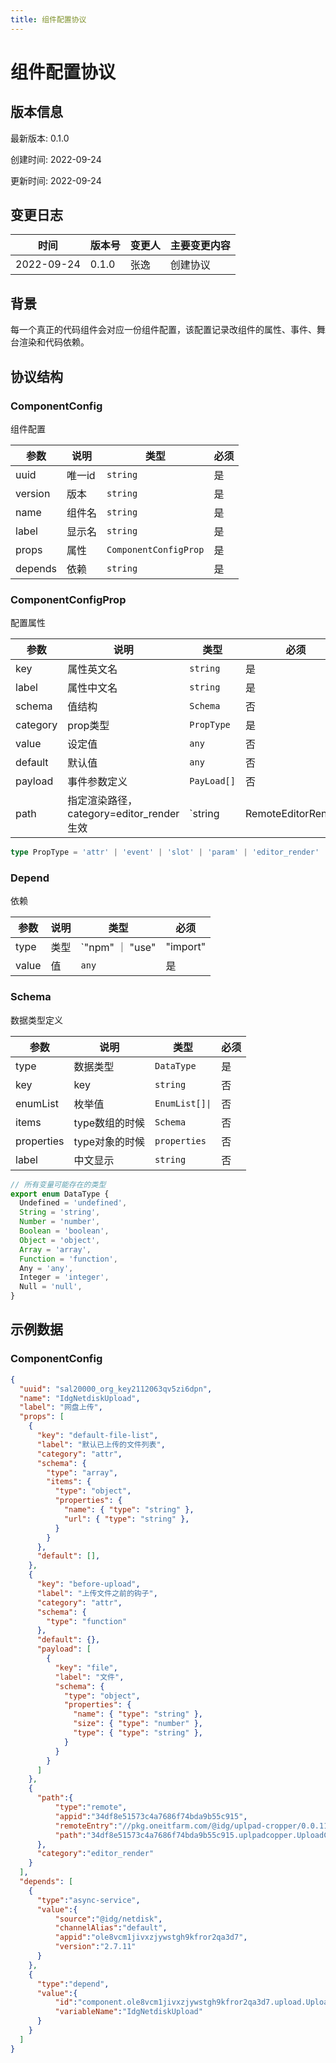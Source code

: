 ```yaml
---
title: 组件配置协议
---
```


# 组件配置协议

## 版本信息

最新版本: 0.1.0

创建时间: 2022-09-24

更新时间: 2022-09-24

## 变更日志

| 时间 | 版本号 | 变更人 |  主要变更内容
| --- | ---- | --- | --- |
| 2022-09-24 | 0.1.0  |  张逸 | 创建协议

## 背景

每一个真正的代码组件会对应一份组件配置，该配置记录改组件的属性、事件、舞台渲染和代码依赖。

## 协议结构



### ComponentConfig
组件配置

|参数|说明|类型|必须|
|--|--|--|--|
|uuid| 唯一id|`string`|是|
|version| 版本|`string`|是|
|name| 组件名|`string`|是|
|label| 显示名|`string`|是|
|props| 属性|`ComponentConfigProp`|是|
|depends| 依赖|`string`|是|

### ComponentConfigProp

配置属性

|参数|说明|类型|必须|
|--|--|--|--|
|key| 属性英文名|`string`|是|
|label| 属性中文名|`string`|是|
|schema| 值结构|`Schema`|否|
|category| prop类型|`PropType`|是|
|value| 设定值|`any`|否|
|default|默认值|`any`|否|
|payload| 事件参数定义|`PayLoad[]`|否|
|path| 指定渲染路径，category=editor_render生效 |`string|RemoteEditorRender`|否|


``` typescript
type PropType = 'attr' | 'event' | 'slot' | 'param' | 'editor_render' | 'cdn';
```

### Depend
依赖

|参数|说明|类型|必须|
|--|--|--|--|
|type| 类型|`"npm" ｜ "use" | "import" | "import_default"`|是|
|value| 值|`any`|是|


### Schema

数据类型定义

|参数|说明|类型|必须|
|--|--|--|--|
|type| 数据类型|`DataType`|是|
|key| key|`string`|否|
|enumList| 枚举值|`EnumList[]\|`|否|
|items| type数组的时候|`Schema`|否|
|properties| type对象的时候|`properties`|否|
|label| 中文显示|`string`|否|

``` typescript
// 所有变量可能存在的类型
export enum DataType {
  Undefined = 'undefined',
  String = 'string',
  Number = 'number',
  Boolean = 'boolean',
  Object = 'object',
  Array = 'array',
  Function = 'function',
  Any = 'any',
  Integer = 'integer',
  Null = 'null',
}
```


## 示例数据

### ComponentConfig

``` json
{
  "uuid": "sal20000_org_key2112063qv5zi6dpn",
  "name": "IdgNetdiskUpload",
  "label": "网盘上传",
  "props": [
    {
      "key": "default-file-list",
      "label": "默认已上传的文件列表",
      "category": "attr",
      "schema": {
        "type": "array",
        "items": {
          "type": "object",
          "properties": {
            "name": { "type": "string" },
            "url": { "type": "string" },
          }
        }
      },
      "default": [],
    },
    {
      "key": "before-upload",
      "label": "上传文件之前的钩子",
      "category": "attr",
      "schema": {
        "type": "function"
      },
      "default": {},
      "payload": [
        {
          "key": "file",
          "label": "文件",
          "schema": {
            "type": "object",
            "properties": {
              "name": { "type": "string" },
              "size": { "type": "number" },
              "type": { "type": "string" },
            }
          }
        }
      ]
    },
    {
      "path":{
          "type":"remote",
          "appid":"34df8e51573c4a7686f74bda9b55c915",
          "remoteEntry":"//pkg.oneitfarm.com/@idg/uplpad-cropper/0.0.11/remoteEntry.js",
          "path":"34df8e51573c4a7686f74bda9b55c915.uplpadcopper.UploadCopper"
      },
      "category":"editor_render"
    }
  ],
  "depends": [
    {
      "type":"async-service",
      "value":{
          "source":"@idg/netdisk",
          "channelAlias":"default",
          "appid":"ole8vcm1jivxzjywstgh9kfror2qa3d7",
          "version":"2.7.11"
      }
    },
    {
      "type":"depend",
      "value":{
          "id":"component.ole8vcm1jivxzjywstgh9kfror2qa3d7.upload.Upload",
          "variableName":"IdgNetdiskUpload"
      }
    }
  ]
}

```

